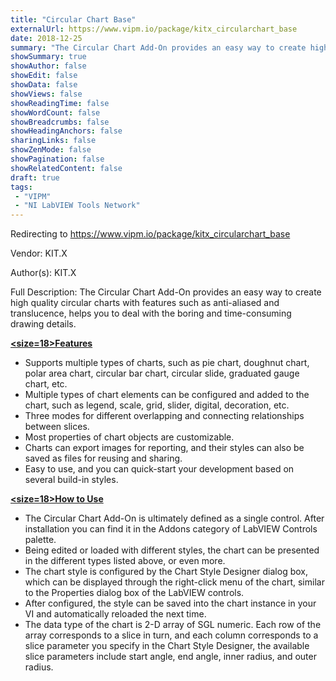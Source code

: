 ```yaml
---
title: "Circular Chart Base"
externalUrl: https://www.vipm.io/package/kitx_circularchart_base
date: 2018-12-25
summary: "The Circular Chart Add-On provides an easy way to create high quality circular charts with features such as anti-aliased and translucence, helps you to deal with the boring and time-consuming drawing details."
showSummary: true
showAuthor: false
showEdit: false
showData: false
showViews: false
showReadingTime: false
showWordCount: false
showBreadcrumbs: false
showHeadingAnchors: false
sharingLinks: false
showZenMode: false
showPagination: false
showRelatedContent: false
draft: true
tags:
 - "VIPM"
 - "NI LabVIEW Tools Network"
---
```


Redirecting to https://www.vipm.io/package/kitx_circularchart_base

Vendor: KIT.X

Author(s): KIT.X
 
Full Description:
The Circular Chart Add-On provides an easy way to create high quality circular charts with features such as anti-aliased and translucence, helps you to deal with the boring and time-consuming drawing details.

**<u><size=18>Features</size></u>**
- Supports multiple types of charts, such as pie chart, doughnut chart, polar area chart, circular bar chart, circular slide, graduated gauge chart, etc.
- Multiple types of chart elements can be configured and added to the chart, such as legend, scale, grid, slider, digital, decoration, etc.
- Three modes for different overlapping and connecting relationships between slices.
- Most properties of chart objects are customizable.
- Charts can export images for reporting, and their styles can also be saved as files for reusing and sharing.
- Easy to use, and you can quick-start your development based on several build-in styles.

**<u><size=18>How to Use</size></u>**
- The Circular Chart Add-On is ultimately defined as a single control. After installation you can find it in the Addons category of LabVIEW Controls palette. 
- Being edited or loaded with different styles, the chart can be presented in the different types listed above, or even more. 
- The chart style is configured by the Chart Style Designer dialog box, which can be displayed through the right-click menu of the chart, similar to the Properties dialog box of the LabVIEW controls. 
- After configured, the style can be saved into the chart instance in your VI and automatically reloaded the next time.
- The data type of the chart is 2-D array of SGL numeric. Each row of the array corresponds to a slice in turn, and each column corresponds to a slice parameter you specify in the Chart Style Designer, the available slice parameters include start angle, end angle, inner radius, and outer radius.